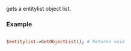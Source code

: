 gets a entitylist object list.
### Example

```perl

$entitylist->GetObjectList(); # Returns void
```